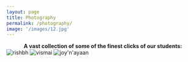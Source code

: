 ```yaml
---
layout: page
title: Photography
permalink: /photography/
image: '/images/12.jpg'
---
```


<div style="text-align: center;">
<b>A vast collection of some of the finest clicks of our students:</b>
</div>



<img src="https://github.com/user-attachments/assets/91a3b808-7f96-414e-b10e-9c8e12fc3c49" alt="rishbh" style="width:750px centre;">

<img src="https://github.com/user-attachments/assets/2252f58c-069e-4e61-962e-9bbc31cacaa0" alt="vismai" style="width:750px centre;">

<img src="https://github.com/user-attachments/assets/5a038ea7-8c54-4d8a-98ea-08ed7b0cc90e" alt="joy'n'ayaan" style="width:750px centre;">

